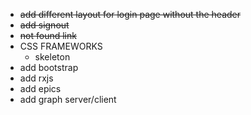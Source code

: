 
* ~~add different layout for login page without the header~~
* ~~add signout~~
* ~~not found link~~
* CSS FRAMEWORKS
    * skeleton
* add bootstrap
* add rxjs
* add epics
* add graph server/client